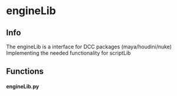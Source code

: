 # engineLib

## Info 

The engineLib is a interface for DCC packages (maya/houdini/nuke)
Implementing the needed functionality for scriptLib

## Functions

#### engineLib.py
```python

```
